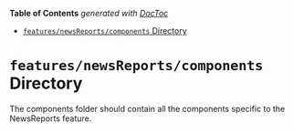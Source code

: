<!-- START doctoc generated TOC please keep comment here to allow auto update -->
<!-- DON'T EDIT THIS SECTION, INSTEAD RE-RUN doctoc TO UPDATE -->

**Table of Contents** _generated with [DocToc](https://github.com/thlorenz/doctoc)_

- [`features/newsReports/components` Directory](#featuresnewsreportscomponents-directory)

<!-- END doctoc generated TOC please keep comment here to allow auto update -->

# `features/newsReports/components` Directory

The components folder should contain all the components specific to the NewsReports feature.

